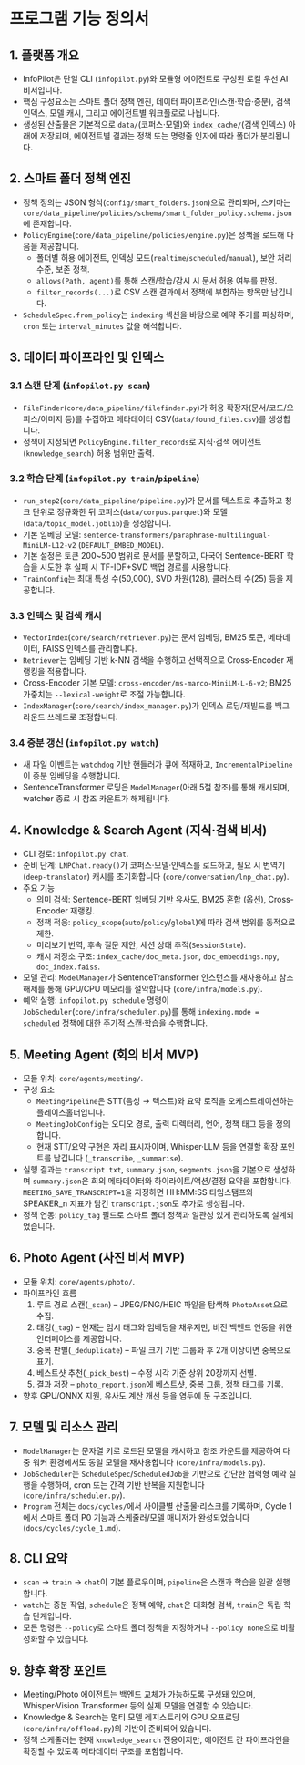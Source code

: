 # 프로그램 기능 정의서

## 1. 플랫폼 개요
- InfoPilot은 단일 CLI (`infopilot.py`)와 모듈형 에이전트로 구성된 로컬 우선 AI 비서입니다.
- 핵심 구성요소는 스마트 폴더 정책 엔진, 데이터 파이프라인(스캔·학습·증분), 검색 인덱스, 모델 캐시, 그리고 에이전트별 워크플로로 나뉩니다.
- 생성된 산출물은 기본적으로 `data/`(코퍼스·모델)와 `index_cache/`(검색 인덱스) 아래에 저장되며, 에이전트별 결과는 정책 또는 명령줄 인자에 따라 폴더가 분리됩니다.

## 2. 스마트 폴더 정책 엔진
- 정책 정의는 JSON 형식(`config/smart_folders.json`)으로 관리되며, 스키마는 `core/data_pipeline/policies/schema/smart_folder_policy.schema.json`에 존재합니다.
- `PolicyEngine`(`core/data_pipeline/policies/engine.py`)은 정책을 로드해 다음을 제공합니다.
  - 폴더별 허용 에이전트, 인덱싱 모드(`realtime`/`scheduled`/`manual`), 보안 처리 수준, 보존 정책.
  - `allows(Path, agent)`를 통해 스캔/학습/감시 시 문서 허용 여부를 판정.
  - `filter_records(...)`로 CSV 스캔 결과에서 정책에 부합하는 항목만 남깁니다.
- `ScheduleSpec.from_policy`는 `indexing` 섹션을 바탕으로 예약 주기를 파싱하며, `cron` 또는 `interval_minutes` 값을 해석합니다.

## 3. 데이터 파이프라인 및 인덱스
### 3.1 스캔 단계 (`infopilot.py scan`)
- `FileFinder`(`core/data_pipeline/filefinder.py`)가 허용 확장자(문서/코드/오피스/이미지 등)를 수집하고 메타데이터 CSV(`data/found_files.csv`)를 생성합니다.
- 정책이 지정되면 `PolicyEngine.filter_records`로 지식·검색 에이전트(`knowledge_search`) 허용 범위만 출력.

### 3.2 학습 단계 (`infopilot.py train`/`pipeline`)
- `run_step2`(`core/data_pipeline/pipeline.py`)가 문서를 텍스트로 추출하고 청크 단위로 정규화한 뒤 코퍼스(`data/corpus.parquet`)와 모델(`data/topic_model.joblib`)을 생성합니다.
- 기본 임베딩 모델: `sentence-transformers/paraphrase-multilingual-MiniLM-L12-v2` (`DEFAULT_EMBED_MODEL`).
- 기본 설정은 토큰 200~500 범위로 문서를 분할하고, 다국어 Sentence-BERT 학습을 시도한 후 실패 시 TF-IDF+SVD 백업 경로를 사용합니다.
- `TrainConfig`는 최대 특성 수(50,000), SVD 차원(128), 클러스터 수(25) 등을 제공합니다.

### 3.3 인덱스 및 검색 캐시
- `VectorIndex`(`core/search/retriever.py`)는 문서 임베딩, BM25 토큰, 메타데이터, FAISS 인덱스를 관리합니다.
- `Retriever`는 임베딩 기반 k-NN 검색을 수행하고 선택적으로 Cross-Encoder 재랭킹을 적용합니다.
- Cross-Encoder 기본 모델: `cross-encoder/ms-marco-MiniLM-L-6-v2`; BM25 가중치는 `--lexical-weight`로 조절 가능합니다.
- `IndexManager`(`core/search/index_manager.py`)가 인덱스 로딩/재빌드를 백그라운드 쓰레드로 조정합니다.

### 3.4 증분 갱신 (`infopilot.py watch`)
- 새 파일 이벤트는 `watchdog` 기반 핸들러가 큐에 적재하고, `IncrementalPipeline`이 증분 임베딩을 수행합니다.
- SentenceTransformer 로딩은 `ModelManager`(아래 5절 참조)를 통해 캐시되며, watcher 종료 시 참조 카운트가 해제됩니다.

## 4. Knowledge & Search Agent (지식·검색 비서)
- CLI 경로: `infopilot.py chat`.
- 준비 단계: `LNPChat.ready()`가 코퍼스·모델·인덱스를 로드하고, 필요 시 번역기(`deep-translator`) 캐시를 초기화합니다 (`core/conversation/lnp_chat.py`).
- 주요 기능
  - 의미 검색: Sentence-BERT 임베딩 기반 유사도, BM25 혼합 (옵션), Cross-Encoder 재랭킹.
  - 정책 적응: `policy_scope`(`auto`/`policy`/`global`)에 따라 검색 범위를 동적으로 제한.
  - 미리보기 번역, 후속 질문 제안, 세션 상태 추적(`SessionState`).
  - 캐시 저장소 구조: `index_cache/doc_meta.json`, `doc_embeddings.npy`, `doc_index.faiss`.
- 모델 관리: `ModelManager`가 SentenceTransformer 인스턴스를 재사용하고 참조 해제를 통해 GPU/CPU 메모리를 절약합니다 (`core/infra/models.py`).
- 예약 실행: `infopilot.py schedule` 명령이 `JobScheduler`(`core/infra/scheduler.py`)를 통해 `indexing.mode = scheduled` 정책에 대한 주기적 스캔·학습을 수행합니다.

## 5. Meeting Agent (회의 비서 MVP)
- 모듈 위치: `core/agents/meeting/`.
- 구성 요소
  - `MeetingPipeline`은 STT(음성 → 텍스트)와 요약 로직을 오케스트레이션하는 플레이스홀더입니다.
  - `MeetingJobConfig`는 오디오 경로, 출력 디렉터리, 언어, 정책 태그 등을 정의합니다.
  - 현재 STT/요약 구현은 자리 표시자이며, Whisper·LLM 등을 연결할 확장 포인트를 남깁니다 (`_transcribe`, `_summarise`).
- 실행 결과는 `transcript.txt`, `summary.json`, `segments.json`을 기본으로 생성하며 `summary.json`은 회의 메타데이터와 하이라이트/액션/결정 요약을 포함합니다. `MEETING_SAVE_TRANSCRIPT=1`을 지정하면 HH:MM:SS 타임스탬프와 SPEAKER_n 지표가 담긴 `transcript.json`도 추가로 생성됩니다.
- 정책 연동: `policy_tag` 필드로 스마트 폴더 정책과 일관성 있게 관리하도록 설계되었습니다.

## 6. Photo Agent (사진 비서 MVP)
- 모듈 위치: `core/agents/photo/`.
- 파이프라인 흐름
  1. 루트 경로 스캔(`_scan`) – JPEG/PNG/HEIC 파일을 탐색해 `PhotoAsset`으로 수집.
  2. 태깅(`_tag`) – 현재는 임시 태그와 임베딩을 채우지만, 비전 백엔드 연동을 위한 인터페이스를 제공합니다.
  3. 중복 판별(`_deduplicate`) – 파일 크기 기반 그룹화 후 2개 이상이면 중복으로 표기.
  4. 베스트샷 추천(`_pick_best`) – 수정 시각 기준 상위 20장까지 선별.
  5. 결과 저장 – `photo_report.json`에 베스트샷, 중복 그룹, 정책 태그를 기록.
- 향후 GPU/ONNX 지원, 유사도 계산 개선 등을 염두에 둔 구조입니다.

## 7. 모델 및 리소스 관리
- `ModelManager`는 문자열 키로 로드된 모델을 캐시하고 참조 카운트를 제공하여 다중 워커 환경에서도 동일 모델을 재사용합니다 (`core/infra/models.py`).
- `JobScheduler`는 `ScheduleSpec`/`ScheduledJob`을 기반으로 간단한 협력형 예약 실행을 수행하며, cron 또는 간격 기반 반복을 지원합니다 (`core/infra/scheduler.py`).
- `Program` 전체는 `docs/cycles/`에서 사이클별 산출물·리스크를 기록하며, Cycle 1에서 스마트 폴더 P0 기능과 스케줄러/모델 매니저가 완성되었습니다 (`docs/cycles/cycle_1.md`).

## 8. CLI 요약
- `scan` → `train` → `chat`이 기본 플로우이며, `pipeline`은 스캔과 학습을 일괄 실행합니다.
- `watch`는 증분 작업, `schedule`은 정책 예약, `chat`은 대화형 검색, `train`은 독립 학습 단계입니다.
- 모든 명령은 `--policy`로 스마트 폴더 정책을 지정하거나 `--policy none`으로 비활성화할 수 있습니다.

## 9. 향후 확장 포인트
- Meeting/Photo 에이전트는 백엔드 교체가 가능하도록 구성돼 있으며, Whisper·Vision Transformer 등의 실제 모델을 연결할 수 있습니다.
- Knowledge & Search는 멀티 모델 레지스트리와 GPU 오프로딩(`core/infra/offload.py`)의 기반이 준비되어 있습니다.
- 정책 스케줄러는 현재 `knowledge_search` 전용이지만, 에이전트 간 파이프라인을 확장할 수 있도록 메타데이터 구조를 포함합니다.
